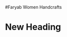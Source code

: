 #Faryab Women Handcrafts
<html>
  <head>
  </head>
  <body>
    <h1>New Heading</h1>
  </body>
</html>
